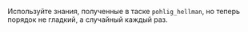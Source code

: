Используйте знания, полученные в таске `pohlig_hellman`, но теперь порядок не гладкий, а случайный каждый раз.